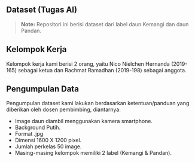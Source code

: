 ## Dataset (Tugas AI)

> **Note:** Repositori ini berisi dataset dari label daun Kemangi dan daun Pandan.

## Kelompok Kerja

Kelompok kerja kami berisi 2 orang, yaitu Nico Nielchen Hernanda (2019-165) sebagai ketua dan Rachmat Ramadhan (2019-198) sebagai anggota.

## Pengumpulan Data

Pengumpulan dataset kami lakukan berdasarkan ketentuan/panduan yang diberikan oleh dosen pembimbing, diantarnya:

- Image daun diambil menggunakan kamera smartphone.
- Background Putih.
- Format .jpg
- Dimensi 1600 X 1200 pixel.
- Jumlah perkelas 50 image.
- Masing-masing kelompok memiliki 2 label (Kemangi & Pandan).
